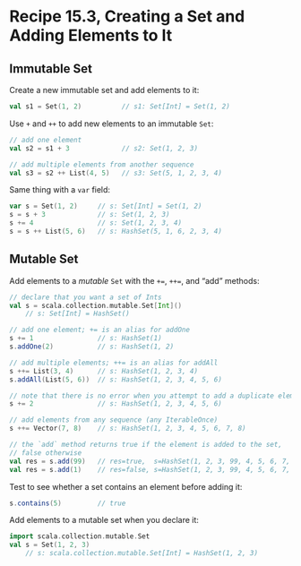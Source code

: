 # Recipe 15.3, Creating a Set and Adding Elements to It


## Immutable Set

Create a new immutable set and add elements to it:

```scala
val s1 = Set(1, 2)          // s1: Set[Int] = Set(1, 2)
```

Use `+` and `++` to add new elements to an immutable `Set`:

```scala
// add one element
val s2 = s1 + 3             // s2: Set(1, 2, 3)

// add multiple elements from another sequence
val s3 = s2 ++ List(4, 5)   // s3: Set(5, 1, 2, 3, 4)
```

Same thing with a `var` field:

```scala
var s = Set(1, 2)     // s: Set[Int] = Set(1, 2)
s = s + 3             // s: Set(1, 2, 3)
s += 4                // s: Set(1, 2, 3, 4)
s = s ++ List(5, 6)   // s: HashSet(5, 1, 6, 2, 3, 4)
```


## Mutable Set

Add elements to a _mutable_ `Set` with the `+=`, `++=`, and “add” methods:

```scala
// declare that you want a set of Ints
val s = scala.collection.mutable.Set[Int]()
    // s: Set[Int] = HashSet()

// add one element; += is an alias for addOne
s += 1                // s: HashSet(1)
s.addOne(2)           // s: HashSet(1, 2)

// add multiple elements; ++= is an alias for addAll
s ++= List(3, 4)      // s: HashSet(1, 2, 3, 4)
s.addAll(List(5, 6))  // s: HashSet(1, 2, 3, 4, 5, 6)

// note that there is no error when you attempt to add a duplicate element
s += 2                // s: HashSet(1, 2, 3, 4, 5, 6)

// add elements from any sequence (any IterableOnce)
s ++= Vector(7, 8)    // s: HashSet(1, 2, 3, 4, 5, 6, 7, 8)

// the `add` method returns true if the element is added to the set,
// false otherwise
val res = s.add(99)   // res=true,  s=HashSet(1, 2, 3, 99, 4, 5, 6, 7, 8)
val res = s.add(1)    // res=false, s=HashSet(1, 2, 3, 99, 4, 5, 6, 7, 8)
```

Test to see whether a set contains an element before adding it:

```scala
s.contains(5)         // true
```

Add elements to a mutable set when you declare it:

```scala
import scala.collection.mutable.Set
val s = Set(1, 2, 3)
    // s: scala.collection.mutable.Set[Int] = HashSet(1, 2, 3)
```






